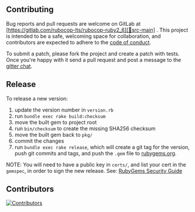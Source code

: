 ## Contributing

Bug reports and pull requests are welcome on GitLab at [https://gitlab.com/rubocop-lts/rubocop-ruby2_6][🚎src-main]
. This project is intended to be a safe, welcoming space for collaboration, and contributors are expected to adhere to
the [code of conduct][conduct].

To submit a patch, please fork the project and create a patch with tests. Once you're happy with it send a pull request
and post a message to the [gitter chat][🏘chat].

## Release

To release a new version:

1. update the version number in `version.rb`
2. run `bundle exec rake build:checksum`
3. move the built gem to project root
4. run `bin/checksum` to create the missing SHA256 checksum
5. move the built gem back to `pkg/`
6. commit the changes
7. run `bundle exec rake release`, which will create a git tag for the version, push git commits and tags, and push the `.gem` file to [rubygems.org][rubygems].

NOTE: You will need to have a public key in `certs/`, and list your cert in the
`gemspec`, in order to sign the new release.
See: [RubyGems Security Guide][rubygems-security-guide]

## Contributors

[![Contributors][🖐contributors-img]][🖐contributors]

[comment]: <> (Following links are used by README, CONTRIBUTING, Homepage)

[conduct]: https://gitlab.com/rubocop-lts/rubocop-ruby2_6/-/blob/main/CODE_OF_CONDUCT.md
[🖐contributors]: https://gitlab.com/rubocop-lts/rubocop-ruby2_6/-/graphs/main
[🖐contributors-img]: https://img.shields.io/github/contributors-anon/rubocop-lts/rubocop-ruby2_6
[🚎src-main]: https://gitlab.com/rubocop-lts/rubocop-ruby2_6/-/tree/main
[🏘chat]: https://gitter.im/rubocop-lts/community
[rubygems-security-guide]: https://guides.rubygems.org/security/#building-gems
[rubygems]: https://rubygems.org
